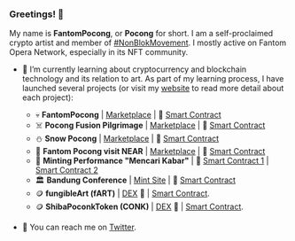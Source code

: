 ### Greetings! :hugs:

My name is **FantomPocong**, or **Pocong** for short. I am a self-proclaimed crypto artist and member of [#NonBlokMovement](https://twitter.com/search?q=%23NonBlokMovement&src=typed_query&f=live). I mostly active on Fantom Opera Network, especially in its NFT community.

- 🌱 I’m currently learning about cryptocurrency and blockchain technology and its relation to art.
As part of my learning process, I have launched several projects (or visit my [website](http://pocong.xyz/) to read more detail about each project):
  - :skull: **FantomPocong** | [Marketplace](https://nftkey.app/collections/fantompocong/) | :page_facing_up: [Smart Contract](https://ftmscan.com/address/0x64b38cc012d21dbb58e21f0d2885e7509cdd4e99)
  - :skull_and_crossbones: **Pocong Fusion Pilgrimage** | [Marketplace](https://paintswap.finance/marketplace/collections/0x974a11ce3db9942f79972af2ae4ad273921ed4d8) | :page_facing_up: [Smart Contract](https://ftmscan.com/address/0x974a11ce3db9942f79972af2ae4ad273921ed4d8)
  - :snowman: **Snow Pocong** | [Marketplace](https://nftkey.app/collections/snowpocong/) | :page_facing_up: [Smart Contract](https://ftmscan.com/address/0x56189aadd49e87fdcb546f44f0c5038f93048eb3)
  - :musical_note: **Fantom Pocong visit NEAR** | [Marketplace](https://www.mintbase.io/thing/1Gy5JGEyv3TdFOUZun52CsZfxCdgwYcoIbnxfEm5tN4:cryptosound.mintbase1.near) | :page_facing_up: [Smart Contract](https://nearblocks.io/address/cryptosound.mintbase1.near)
  - :newspaper: **Minting Performance "Mencari Kabar"** | :page_facing_up:	[Smart Contract 1](https://ftmscan.com/address/0xaf4dfeebdb51f829743c792872d1f38edd521925) | [Smart Contract 2](https://ftmscan.com/address/0x5d621ecf3f80debfce22794f7be26b32764a370a)
  - :classical_building: **Bandung Conference** | [Mint Site](https://bandungconference.vercel.app/) | :page_facing_up:	[Smart Contract](https://ftmscan.com/address/0xB8B4034B0B852eA9550d995A33A716b97E70f227)
  - :coin: **fungibleArt (fART)** | [DEX](https://spooky.fi/#/add/FTM/0x0378da868aD8BC4E1A4DbE3138B158eF5d980C1a) :page_facing_up:	| [Smart Contract](https://ftmscan.com/address/0x0378da868ad8bc4e1a4dbe3138b158ef5d980c1a#writeContract).
  - :coin: **ShibaPoconkToken (CONK)** | [DEX](https://v1.beets.fi/#/lge/0x96a0bc8836b55e055276bf594f30bde8f00dc3cb0002000000000000000005fe) :page_facing_up:	| [Smart Contract](https://ftmscan.com/address/0xb715f8dce2f0e9b894c753711bd55ee3c04dca4e).

- 💬 You can reach me on [Twitter](https://twitter.com/fantompocong).
